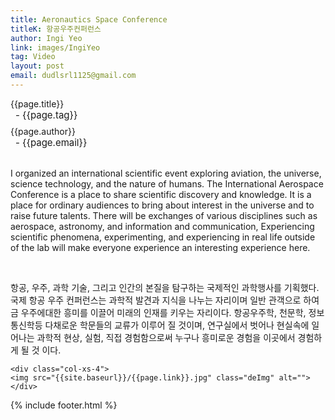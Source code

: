 ```yaml
---
title: Aeronautics Space Conference
titleK: 항공우주컨퍼런스
author: Ingi Yeo
link: images/IngiYeo
tag: Video
layout: post
email: dudlsrl1125@gmail.com
---	
```


<div class="container">

<div class="deDep">
{{page.title}}<br>
<p style="font-size:15px; margin:0px; padding:0px 0px 0px 8px; margin:0px 0px 8px 0px;">- {{page.tag}}</p>
{{page.author}}<br>
<p style="font-size:15px; margin:0px; padding:0px 0px 0px 8px;">- {{page.email}}</p>
</div>

<br>

<div class="det lato">



I organized an international scientific event exploring aviation, the universe, science technology, and the nature of humans.
The International Aerospace Conference is a place to share scientific discovery and knowledge.
It is a place for ordinary audiences to bring about interest in the universe and to raise future talents.
There will be exchanges of various disciplines such as aerospace, astronomy, and information and communication,
Experiencing scientific phenomena, experimenting, and experiencing in real life outside of the lab will make everyone experience an interesting experience here.



</div>

<br>

<div class="noto">

항공, 우주, 과학 기술, 그리고 인간의 본질을 탐구하는 국제적인 과학행사를 기획했다.
국제 항공 우주 컨퍼런스는 과학적 발견과 지식을 나누는 자리이며
일반 관객으로 하여금 우주에대한 흥미를 이끌어 미래의 인재를
키우는 자리이다. 항공우주학, 천문학, 정보통신학등 다채로운
학문들의 교류가 이루어 질 것이며, 연구실에서 벗어나 현실속에
일어나는 과학적 현상, 실험, 직접 경험함으로써 누구나 흥미로운
경험을 이곳에서 경험하게 될 것 이다. 


</div>

<div class="row" class="imgcolor">
	
	<div class="col-xs-4">
	<img src="{{site.baseurl}}/{{page.link}}.jpg" class="deImg" alt=""></div>
	
</div>

	

</div> 

{% include footer.html %}